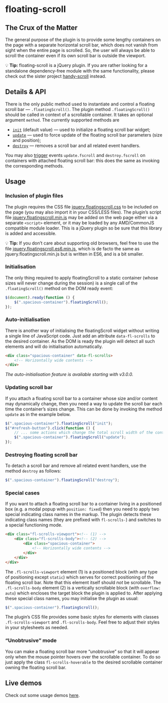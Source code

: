 # floating-scroll

## The Crux of the Matter

The general purpose of the plugin is to provide some lengthy containers on the page with a separate horizontal scroll bar, which does not vanish from sight when the entire page is scrolled. So, the user will always be able to scroll the container even if its own scroll bar is outside the viewport.

:bulb: **Tip:** floating-scroll is a jQuery plugin. If you are rather looking for a standalone dependency-free module with the same functionality, please check out the sister project [handy-scroll](https://github.com/Amphiluke/handy-scroll) instead.

## Details & API

There is the only public method used to instantiate and control a floating scroll bar — `.floatingScroll()`. The plugin method `.floatingScroll()` should be called in context of a scrollable container. It takes an optional argument `method`. The currently supported methods are

* [`init`](#initialisation) (default value) — used to initialize a floating scroll bar widget;
* [`update`](#updating-scroll-bar) — used to force update of the floating scroll bar parameters (size and position);
* [`destroy`](#destroying-floating-scroll-bar) — removes a scroll bar and all related event handlers.

You may also [trigger](https://api.jquery.com/trigger/) events `update.fscroll` and `destroy.fscroll` on containers with attached floating scroll bar: this does the same as invoking the corresponding methods.

## Usage

### Inclusion of plugin files

The plugin requires the CSS file [jquery.floatingscroll.css](dist/jquery.floatingscroll.css) to be included on the page (you may also import it in your CSS/LESS files). The plugin’s script file [jquery.floatingscroll.min.js](dist/jquery.floatingscroll.min.js) may be added on the web page either via a separate `<script>` element, or it may be loaded by any AMD/CommonJS compatible module loader. This is a jQuery plugin so be sure that this library is added and accessible.

:bulb: **Tip:** If you don’t care about supporting old browsers, feel free to use the file [jquery.floatingscroll.es6.min.js](dist/jquery.floatingscroll.es6.min.js), which is de facto the same as jquery.floatingscroll.min.js but is written in ES6, and is a bit smaller.

### Initialisation

The only thing required to apply floatingScroll to a static container (whose sizes will never change during the session) is a single call of the `.floatingScroll()` method on the DOM ready event:

```javascript
$(document).ready(function () {
    $(".spacious-container").floatingScroll();
});
```

### Auto-initialisation

There is another way of initialising the floatingScroll widget without writing a single line of JavaScript code. Just add an attribute `data-fl-scrolls` to the desired container. As the DOM is ready the plugin will detect all such elements and will do initialisation automatically.

```html
<div class="spacious-container" data-fl-scrolls>
    <!-- Horizontally wide contents -->
</div>
```

_The auto-initialisation feature is available starting with v3.0.0._

### Updating scroll bar

If you attach a floating scroll bar to a container whose size and/or content may dynamically change, then you need a way to update the scroll bar each time the container’s sizes change. This can be done by invoking the method `update` as in the example below.

```javascript
$(".spacious-container").floatingScroll("init");
$("#refresh-button").click(function () {
    // ... some actions which change the total scroll width of the container ...
    $(".spacious-container").floatingScroll("update");
});
```

### Destroying floating scroll bar

To detach a scroll bar and remove all related event handlers, use the method `destroy` as follows:

```javascript
$(".spacious-container").floatingScroll("destroy");
```

### Special cases

If you want to attach a floating scroll bar to a container living in a positioned box (e.g. a modal popup with `position: fixed`) then you need to apply two special indicating class names in the markup. The plugin detects these indicating class names (they are prefixed with `fl-scrolls-`) and switches to a special functioning mode.

```html
<div class="fl-scrolls-viewport"><!-- (1) -->
    <div class="fl-scrolls-body"><!-- (2) -->
        <div class="spacious-container">
            <!-- Horizontally wide contents -->
        </div>
    </div>
</div>
```

The `.fl-scrolls-viewport` element (1) is a positioned block (with any type of positioning except `static`) which serves for correct positioning of the floating scroll bar. Note that this element itself should _not_ be scrollable. The `.fl-scrolls-body` element (2) is a vertically scrollable block (with `overflow: auto`) which encloses the target block the plugin is applied to. After applying these special class names, you may initialise the plugin as usual:

```javascript
$(".spacious-container").floatingScroll();
```

The plugin’s CSS file provides some basic styles for elements with classes `.fl-scrolls-viewport` and `.fl-scrolls-body`. Feel free to adjust their styles in your stylesheets as needed.

### “Unobtrusive” mode

You can make a floating scroll bar more “unobtrusive” so that it will appear only when the mouse pointer hovers over the scrollable container. To do so just apply the class `fl-scrolls-hoverable` to the desired scrollable container owning the floating scroll bar.

## Live demos

Check out some usage demos [here](https://amphiluke.github.io/floating-scroll/).
